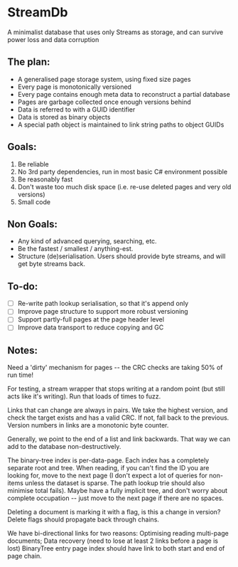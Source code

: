 # StreamDb

A minimalist database that uses only Streams as storage, and can survive power loss and data corruption

## The plan:

* A generalised page storage system, using fixed size pages
* Every page is monotonically versioned
* Every page contains enough meta data to reconstruct a partial database
* Pages are garbage collected once enough versions behind
* Data is referred to with a GUID identifier
* Data is stored as binary objects
* A special path object is maintained to link string paths to object GUIDs

## Goals:

1. Be reliable
2. No 3rd party dependencies, run in most basic C# environment possible
3. Be reasonably fast
4. Don't waste too much disk space (i.e. re-use deleted pages and very old versions)
5. Small code

## Non Goals:

* Any kind of advanced querying, searching, etc.
* Be the fastest / smallest / anything-est.
* Structure (de)serialisation. Users should provide byte streams, and will get byte streams back.

## To-do:

* [ ] Re-write path lookup serialisation, so that it's append only
* [ ] Improve page structure to support more robust versioning
* [ ] Support partly-full pages at the page header level
* [ ] Improve data transport to reduce copying and GC

## Notes:

Need a 'dirty' mechanism for pages -- the CRC checks are taking 50% of run time!

For testing, a stream wrapper that stops writing at a random point (but still acts like it's writing). Run that loads of times to fuzz.

Links that can change are always in pairs. We take the highest version, and check the target exists and
has a valid CRC. If not, fall back to the previous. Version numbers in links are a monotonic byte counter.

Generally, we point to the end of a list and link backwards. That way we can add to the database non-destructively.

The binary-tree index is per-data-page. Each index has a completely separate root and tree. When reading, if you can't find the ID you are
looking for, move to the next page (I don't expect a lot of queries for non-items unless the dataset is sparse. The path lookup trie should also minimise total fails).
Maybe have a fully implicit tree, and don't worry about complete occupation -- just move to the next page if there are no spaces.

Deleting a document is marking it with a flag, is this a change in version? Delete flags should propagate back through chains.

We have bi-directional links for two reasons: Optimising reading multi-page documents; Data recovery (need to lose at least 2 links before a page is lost)
BinaryTree entry page index should have link to both start and end of page chain.
